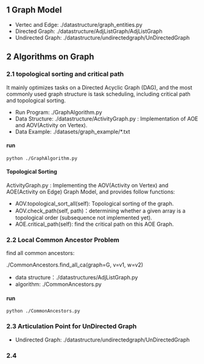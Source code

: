 
## 1 Graph Model
- Vertec and Edge: ./datastructure/graph_entities.py
- Directed Graph: ./datastructure/AdjListGraph/AdjListGraph
- Undirected Graph: ./datastructure/undirectedgraph/UnDirectedGraph

## 2 Algorithms on Graph
### 2.1 topological sorting and critical path
It mainly optimizes tasks on a Directed Acyclic Graph (DAG), and the most commonly used graph structure is task scheduling, including critical path and topological sorting.
- Run Program: ./GraphAlgorithm.py
- Data Structure: ./datastructure/ActivityGraph.py : Implementation of AOE and AOV(Activity on Vertex).
- Data Example: ./datasets/graph_example/*.txt

#### run
``` python ./GraphAlgorithm.py ```

#### Topological Sorting
ActivityGraph.py : Implementing the AOV(Activity on Vertex) and AOE(Activity on Edge) Graph Model, and provides follow functions:
- AOV.topological_sort_all(self): Topological sorting of the graph.
- AOV.check_path(self, path)：determining whether a given array is a topological order (subsequence not implemented yet).
- AOE.critical_path(self): find the critical path on this AOE Graph.

### 2.2 Local Common Ancestor Problem
find all common ancestors:

./CommonAncestors.find_all_ca(graph=G, v=v1, w=v2)

- data structure：./datastructures/AdjListGraph.py
- algorithm: ./CommonAncestors.py

#### run
```python ./CommonAncestors.py```

### 2.3 Articulation Point for UnDirected Graph
- Undirected Graph: ./datastructure/undirectedgraph/UnDirectedGraph

### 2.4
